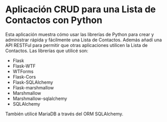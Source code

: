 # Aplicación CRUD para una Lista de Contactos con Python

Esta aplicación muestra cómo usar las librerías de Python para crear y administrar rápida y fácilmente una Lista de Contactos. Además añadí una API RESTFul para permitir que otras aplicaciones utilicen la Lista de Contactos. Las librerías que utilicé son:
- Flask
- Flask-WTF
- WTForms
- Flask-Cors
- Flask-SQLAlchemy
- Flask-marshmallow
- Marshmallow
- Marshmallow-sqlalchemy
- SQLAlchemy

También utilicé MariaDB a través del ORM SQLAlchemy.
